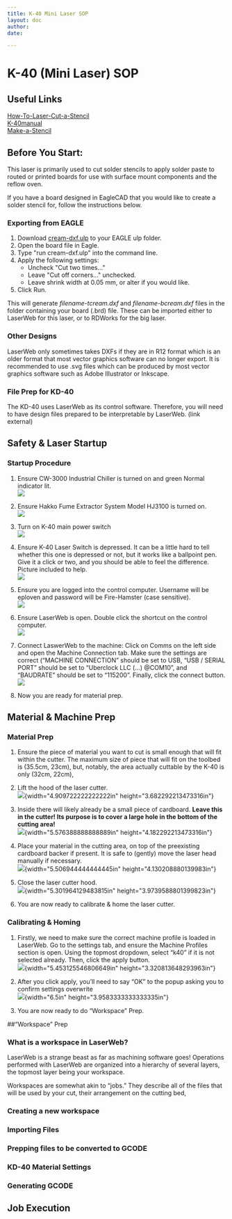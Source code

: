 ```yaml
---
title: K-40 Mini Laser SOP
layout: doc
author: 
date: 

---
```

# K-40 (Mini Laser) SOP

## Useful Links
[How-To-Laser-Cut-a-Stencil](How-To-Laser-Cut-a-Stencil)  
[K-40manual](K-40manual.pdf)  
[Make-a-Stencil](Make-a-Stencil)  

## Before You Start:

This laser is primarily used to cut solder stencils to apply solder paste to routed or printed boards for use with surface mount components and the reflow oven.

If you have a board designed in EagleCAD that you would like to create a solder stencil for, follow the instructions below.

### Exporting from EAGLE
1. Download [cream-dxf.ulp](https://github.com/SWITCHSCIENCE/ssci-eagle-public/raw/master/cream-dxf.ulp) to your EAGLE ulp folder.
2. Open the board file in Eagle.
3. Type "run cream-dxf.ulp" into the command line.
4. Apply the following settings:
    * Uncheck "Cut two times..."
    * Leave "Cut off corners..." unchecked.
    * Leave shrink width at 0.05 mm, or alter if you would like.
5. Click Run.

This will generate *filename-tcream.dxf* and *filename-bcream.dxf* files in the folder containing your board (.brd) file. These can be imported either to LaserWeb for this laser, or to RDWorks for the big laser.

### Other Designs

LaserWeb only sometimes takes DXFs if they are in R12 format which is an older format that most vector graphics software can no longer export. It is recommended to use .svg files which can be produced by most vector graphics software such as Adobe Illustrator or Inkscape.

### File Prep for KD-40

The KD-40 uses LaserWeb as its control software. Therefore, you will
need to have design files prepared to be interpretable by LaserWeb.
(link external)

## Safety & Laser Startup

### Startup Procedure

1.  Ensure CW-3000 Industrial Chiller is turned on and green Normal indicator lit.  
    ![](images/K-40MiniLaserSOPWIP/media/image19.jpg)

2.  Ensure Hakko Fume Extractor System Model HJ3100 is turned on.  
    ![](images/K-40MiniLaserSOPWIP/media/image20.jpg)

3.  Turn on K-40 main power switch  
    ![](images/K-40MiniLaserSOPWIP/media/image8.jpg)

4.  Ensure K-40 Laser Switch is depressed. It can be a little hard to
    tell whether this one is depressed or not, but it works like a
    ballpoint pen. Give it a click or two, and you should be able to
    feel the difference. Picture included to help.  
    ![](images/K-40MiniLaserSOPWIP/media/image22.png)

5.  Ensure you are logged into the control computer. Username will be
    eploven and password will be Fire-Hamster (case sensitive).  
    ![](images/K-40MiniLaserSOPWIP/media/image25.jpg)

6.  Ensure LaserWeb is open. Double click the shortcut on the control computer.  
    ![](images/K-40MiniLaserSOPWIP/media/image23.png)

7.  Connect LaswerWeb to the machine: Click on Comms on the left side
    and open the Machine Connection tab. Make sure the settings are
    correct (“MACHINE CONNECTION” should be set to USB, “USB / SERIAL
    PORT” should be set to “Uberclock LLC (...) @COM10”, and “BAUDRATE”
    should be set to “115200”. Finally, click the connect button.  
    ![](images/K-40MiniLaserSOPWIP/media/image17.png)

8.  Now you are ready for material prep.

## Material & Machine Prep

### Material Prep

1.  Ensure the piece of material you want to cut is small enough that
    will fit within the cutter. The maximum size of piece that will fit
    on the toolbed is (35.5cm, 23cm), but, notably, the area actually
    cuttable by the K-40 is only (32cm, 22cm),

2.  Lift the hood of the laser cutter.  
    ![](images/K-40MiniLaserSOPWIP/media/image9.jpg){width="4.909722222222222in"    height="3.682292213473316in"}

3.  Inside there will likely already be a small piece of cardboard.
    **Leave this in the cutter! Its purpose is to cover a large hole in the bottom of the cutting area!**  
    ![](images/K-40MiniLaserSOPWIP/media/image24.jpg){width="5.576388888888889in"    height="4.182292213473316in"}

4.  Place your material in the cutting area, on top of the preexisting cardboard backer if present. 
    It is safe to (gently) move the laser head manually if necessary.  
    ![](images/K-40MiniLaserSOPWIP/media/image26.jpg){width="5.506944444444445in"    height="4.130208880139983in"}

5.  Close the laser cutter hood.  
    ![](images/K-40MiniLaserSOPWIP/media/image18.jpg){width="5.301964129483815in"    height="3.9739588801399823in"}

6.  You are now ready to calibrate & home the laser cutter.

### Calibrating & Homing

1.  Firstly, we need to make sure the correct machine profile is loaded
    in LaserWeb. Go to the settings tab, and ensure the Machine Profiles
    section is open. Using the topmost dropdown, select “k40” if it is
    not selected already. Then, click the apply
    button.  
    ![](images/K-40MiniLaserSOPWIP/media/image16.png){width="5.453125546806649in"    height="3.320813648293963in"}

2.  After you click apply, you’ll need to say “OK” to the popup asking
    you to confirm settings
    overwrite  
    ![](images/K-40MiniLaserSOPWIP/media/image14.png){width="6.5in"    height="3.9583333333333335in"}

3.  You are now ready to do “Workspace” Prep.

##“Workspace” Prep

### What is a workspace in LaserWeb?

LaserWeb is a strange beast as far as machining software goes!
Operations performed with LaserWeb are organized into a hierarchy of
several layers, the topmost layer being your workspace.

Workspaces are somewhat akin to “jobs.” They describe all of the files
that will be used by your cut, their arrangement on the cutting bed,

### Creating a new workspace

### Importing Files

### Prepping files to be converted to GCODE

### KD-40 Material Settings

### Generating GCODE

## Job Execution
